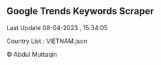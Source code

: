 

## Google Trends Keywords Scraper 
 
Last Update 08-04-2023 , 15:34:05

Country List :
VIETNAM.json



© Abdul Muttaqin 
